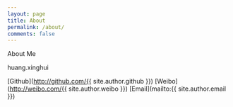```yaml
---
layout: page
title: About
permalink: /about/
comments: false
---
```


About Me

huang.xinghui

[Github](http://github.com/{{ site.author.github }})
[Weibo](http://weibo.com/{{ site.author.weibo }})
[Email](mailto:{{ site.author.email }})